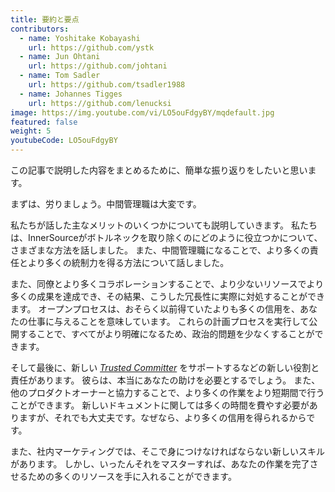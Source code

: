 ```yaml
---
title: 要約と要点
contributors:
  - name: Yoshitake Kobayashi
    url: https://github.com/ystk
  - name: Jun Ohtani
    url: https://github.com/johtani
  - name: Tom Sadler
    url: https://github.com/tsadler1988
  - name: Johannes Tigges
    url: https://github.com/lenucksi
image: https://img.youtube.com/vi/LO5ouFdgyBY/mqdefault.jpg
featured: false
weight: 5
youtubeCode: LO5ouFdgyBY
---
```

<div class="paragraph">
<p>この記事で説明した内容をまとめるために、簡単な振り返りをしたいと思います。</p>
</div>
<div class="paragraph">
<p>まずは、労りましょう。中間管理職は大変です。</p>
</div>
<div class="paragraph">
<p>私たちが話した主なメリットのいくつかについても説明していきます。
私たちは、InnerSourceがボトルネックを取り除くのにどのように役立つかについて、さまざまな方法を話しました。
また、中間管理職になることで、より多くの責任とより多くの統制力を得る方法について話しました。</p>
</div>
<div class="paragraph">
<p>また、同僚とより多くコラボレーションすることで、より少ないリソースでより多くの成果を達成でき、その結果、こうした冗長性に実際に対処することができます。
オープンプロセスは、おそらく以前得ていたよりも多くの信用を、あなたの仕事に与えることを意味しています。
これらの計画プロセスを実行して公開することで、すべてがより明確になるため、政治的問題を少なくすることができます。</p>
</div>
<div class="paragraph">
<p>そして最後に、新しい <a href="https://innersourcecommons.org/ja/learn/learning-path/trusted-committer"><em>Trusted Committer</em></a> をサポートするなどの新しい役割と責任があります。
彼らは、本当にあなたの助けを必要とするでしょう。
また、他のプロダクトオーナーと協力することで、より多くの作業をより短期間で行うことができます。
新しいドキュメントに関しては多くの時間を費やす必要がありますが、それでも大丈夫です。なぜなら、より多くの信用を得られるからです。</p>
</div>
<div class="paragraph">
<p>また、社内マーケティングでは、そこで身につけなければならない新しいスキルがあります。
しかし、いったんそれをマスターすれば、あなたの作業を完了させるための多くのリソースを手に入れることができます。</p>
</div>
<!--- This file autogenerated from https://github.com/InnerSourceCommons/InnerSourceLearningPath/blob/master/scripts -->